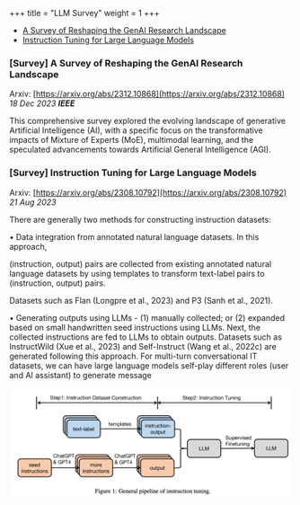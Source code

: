 +++
title = "LLM Survey"
weight = 1
+++

- [A Survey of Reshaping the GenAI Research Landscape](#survey-a-survey-of-reshaping-the-genai-research-landscape)
- [Instruction Tuning for Large Language Models](#survey-instruction-tuning-for-large-language-models)


### [Survey] A Survey of Reshaping the GenAI Research Landscape

Arxiv: [https://arxiv.org/abs/2312.10868](https://arxiv.org/abs/2312.10868) _18 Dec 2023  **IEEE**_

This comprehensive survey explored the evolving landscape of generative Artificial Intelligence (AI), with a specific focus on the transformative impacts of Mixture of Experts (MoE), multimodal learning, and the speculated advancements towards Artificial General Intelligence (AGI).

### [Survey] Instruction Tuning for Large Language Models

Arxiv: [https://arxiv.org/abs/2308.10792](https://arxiv.org/abs/2308.10792) _21 Aug 2023_

There are generally two methods for constructing instruction datasets:

• Data integration from annotated natural language datasets. In this approach,

(instruction, output) pairs are collected from existing annotated natural language datasets by using templates to transform text-label pairs to (instruction, output) pairs.

Datasets such as Flan (Longpre et al., 2023) and P3 (Sanh et al., 2021).

• Generating outputs using LLMs - (1) manually collected; or (2) expanded based on small handwritten seed instructions using LLMs. Next, the collected instructions are fed to LLMs to obtain outputs. Datasets such as InstructWild (Xue et al., 2023) and Self-Instruct (Wang et al., 2022c) are generated following this approach. For multi-turn conversational IT datasets, we can have large language models self-play different roles (user and AI assistant) to generate message

![Survey](/generative-ai/1-intro/llm_1_survey.png)
